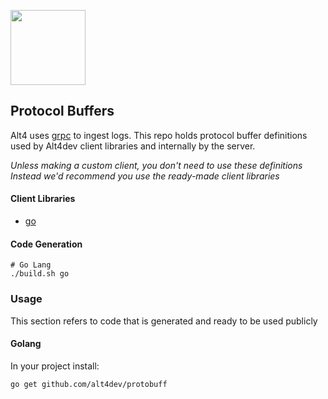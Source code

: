 <a href="https://alt4.dev"><img src="https://alt4.dev/banner.svg" alt="" height="120"></a>

## Protocol Buffers

Alt4 uses <a href="" target="_blank">grpc</a> to ingest logs.
This repo holds protocol buffer definitions used by Alt4dev 
client libraries and internally by the server.


*Unless making a custom client, you don't need to use these definitions
Instead we'd recommend you use the ready-made client libraries*

#### Client Libraries
- [go](https://github.com/alt4dev/go)

#### Code Generation
```shell script
# Go Lang
./build.sh go
```

### Usage
This section refers to code that is generated and ready to be used publicly

#### Golang
In your project install:
```shell script
go get github.com/alt4dev/protobuff
```
